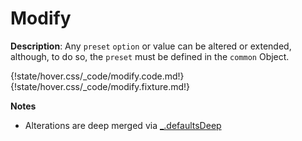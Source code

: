 # Modify

__Description__: Any `preset` `option` or value can be altered or extended, although, to do so, the `preset` must be defined in the `common` Object.

{!state/hover.css/_code/modify.code.md!}
{!state/hover.css/_code/modify.fixture.md!}

__Notes__

+ Alterations are deep merged via [_.defaultsDeep](https://lodash.com/docs/4.16.4#defaultsDeep)

<div class="cf"></div>
<div class="end-last"></div>

